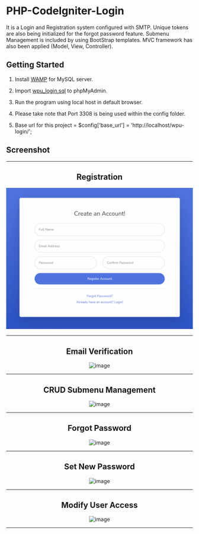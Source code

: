 # PHP-CodeIgniter-Login
It is a Login and Registration system configured with SMTP. Unique tokens are also being initialized for the forgot password feature. Submenu Management is included by using BootStrap templates. MVC framework has also been applied (Model, View, Controller).

## Getting Started
1. Install  [WAMP](https://www.wampserver.com/en/download-wampserver-64bits/) for MySQL server.

2. Import  [wpu_login.sql](/PHP-CodeIgniter-Login/wpu-login/sql/wpu_login.sql) to phpMyAdmin. 

3. Run the program using local host in default browser.

4. Please take note that Port 3308 is being used within the config folder.

5. Base url for this project = $config['base_url'] = 'http://localhost/wpu-login/';

## Screenshot 

-----

<div align="center">
  <h2>Registration</h2>
<img src="wpu-login/images/register.gif" alt="gif">
</div>

-----

<div align="center">
  <h2>Email Verification</h2>
<img src="images/login.PNG" alt="image">
</div>

-----

<div align="center">
  <h2>CRUD Submenu Management</h2>
<img src="images/user.PNG" alt="image">
</div>

-----

<div align="center">
  <h2>Forgot Password</h2>
<img src="images/menu.PNG" alt="image">
</div>

-----

<div align="center">
  <h2>Set New Password</h2>
<img src="images/cart.PNG" alt="image">
</div>

-----

<div align="center">
  <h2>Modify User Access</h2>
<img src="images/scheckout.PNG" alt="image">
</div>

-----



